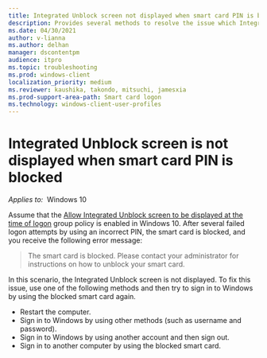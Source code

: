 ```yaml
---
title: Integrated Unblock screen not displayed when smart card PIN is blocked
description: Provides several methods to resolve the issue which Integrated Unblock screen is not displayed when smart card PIN is blocked.
ms.date: 04/30/2021
author: v-lianna
ms.author: delhan 
manager: dscontentpm
audience: itpro
ms.topic: troubleshooting
ms.prod: windows-client
localization_priority: medium
ms.reviewer: kaushika, takondo, mitsuchi, jamesxia
ms.prod-support-area-path: Smart card logon
ms.technology: windows-client-user-profiles
---
```

# Integrated Unblock screen is not displayed when smart card PIN is blocked

_Applies to:_ &nbsp;Windows 10  

Assume that the [Allow Integrated Unblock screen to be displayed at the time of logon](/windows/security/identity-protection/smart-cards/smart-card-group-policy-and-registry-settings#allow-integrated-unblock-screen-to-be-displayed-at-the-time-of-logon) group policy is enabled in Windows 10. After several failed logon attempts by using an incorrect PIN, the smart card is blocked, and you receive the following error message:

> The smart card is blocked. Please contact your administrator for instructions on how to unblock your smart card.

In this scenario, the Integrated Unblock screen is not displayed.
To fix this issue, use one of the following methods and then try to sign in to Windows by using the blocked smart card again.

- Restart the computer.
- Sign in to Windows by using other methods (such as username and password).
- Sign in to Windows by using another account and then sign out.
- Sign in to another computer by using the blocked smart card.
